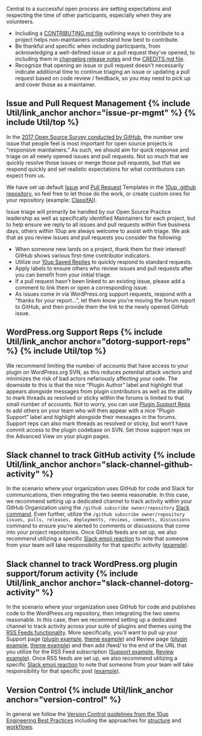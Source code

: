 Central to a successful open process are setting expectations and respecting the time of other participants, especially when they are volunteers.

- Including a [CONTRIBUTING.md file](https://10up.github.io/Open-Source-Best-Practices/community/#contributing) outlining ways to contribute to a project helps non-maintainers understand how best to contribute.
- Be thankful and specific when including participants, from acknowledging a well-defined issue or a pull request they've opened, to including them in [changelog release notes](https://10up.github.io/Open-Source-Best-Practices/releasing/#changelog) and the [CREDITS.md file](https://10up.github.io/Open-Source-Best-Practices/releasing/#credit-management).
- Recognize that opening an issue or pull request doesn't necessarily indicate additional time to continue triaging an issue or updating a pull request based on code review / feedback, so you may need to pick up and cover those as a maintainer.

<h2 id="issue-pr-mgmt" class="anchor-heading">Issue and Pull Request Management {% include Util/link_anchor anchor="issue-pr-mgmt" %} {% include Util/top %}</h2>

In the [2017 Open Source Survey conducted by GitHub](https://opensourcesurvey.org/2017/), the number one issue that people feel is most important for open source projects is “responsive maintainers.”  As such, we should aim for quick response and triage on all newly opened issues and pull requests.  Not so much that we quickly resolve those issues or merge those pull requests, but that we respond quickly and set realistic expectations for what contributors can expect from us.

We have set up default [Issue](https://github.com/10up/.github/tree/trunk/ISSUE_TEMPLATE) and [Pull Request](https://github.com/10up/.github/blob/trunk/PULL_REQUEST_TEMPLATE.md) Templates in the [10up .github repository](https://github.com/10up/.github), so feel free to let those do the work, or create custom ones for your repository (example: [ClassifAI](https://github.com/10up/classifai/tree/develop/.github)).

Issue triage will primarily be handled by our Open Source Practice leadership as well as specifically identified Maintainers for each project, but to help ensure we reply to all issues and pull requests within five business days, others within 10up are always welcome to assist with triage.  We ask that as you review issues and pull requests you consider the following:

- When someone new lands on a project, thank them for their interest! GitHub shows various first-time contributor indicators.
- Utilize our [10up Saved Replies](https://github.com/10up/.github/blob/trunk/.github/SAVED_REPLIES.md) to quickly respond to standard requests.
- Apply labels to ensure others who review issues and pull requests after you can benefit from your initial triage.
- If a pull request hasn't been linked to an existing issue, please add a comment to link them or open a corresponding issue.
- As issues come in via WordPress.org support requests, respond with a “thanks for your report…”, let them know you're moving the forum report to GitHub, and then provide them the link to the newly opened GitHub issue.

<h2 id="dotorg-support-reps" class="anchor-heading">WordPress.org Support Reps {% include Util/link_anchor anchor="dotorg-support-reps" %} {% include Util/top %}</h2>

We recommend limiting the number of accounts that have access to your plugin on WordPress.org SVN, as this reduces potential attack vectors and minimizes the risk of bad actors nefariously affecting your code.  The downside to this is that the nice “Plugin Author” label and highlight that appears alongside messages from plugin contributors as well as the ability to mark threads as resolved or sticky within the forums is limited to that small number of accounts.  Not to worry, you can use [Plugin Support Reps](https://make.wordpress.org/plugins/2017/09/04/plugin-support-reps/) to add others on your team who will then appear with a nice “Plugin Support” label and highlight alongside their messages in the forums.  Support reps can also mark threads as resolved or sticky, but won’t have commit access to the plugin codebase on SVN.  Set those support reps on the Advanced View on your plugin pages.

<h2 id="slack-channel-github-activity" class="anchor-heading">Slack channel to track GitHub activity {% include Util/link_anchor anchor="slack-channel-github-activity" %}</h2>

In the scenario where your organization uses GitHub for code and Slack for communications, then integrating the two seems reasonable.  In this case, we recommend setting up a dedicated channel to track activity within your GitHub Organization using the `/github subscribe owner/repository` [Slack command](https://get.slack.help/hc/en-us/articles/232289568-GitHub-for-Slack).  Even further, utilize the `/github subscribe owner/repository issues, pulls, releases, deployments, reviews, comments, discussions` command to ensure you’re alerted to comments or discussions that come into your project repositories.  Once GitHub feeds are set up, we also recommend utilizing a specific [Slack emoji reaction](https://get.slack.help/hc/en-us/articles/206870317-Emoji-reactions) to note that someone from your team will take responsibility for that specific activity ([example](https://slackmojis.com/emojis/1588-onit/)).

<h2 id="slack-channel-dotorg-activity" class="anchor-heading">Slack channel to track WordPress.org plugin support/forum activity {% include Util/link_anchor anchor="slack-channel-dotorg-activity" %}</h2>

In the scenario where your organization uses GitHub for code and publishes code to the WordPress.org repository, then integrating the two seems reasonable.  In this case, then we recommend setting up a dedicated channel to track activity across your suite of plugins and themes using the [RSS Feeds functionality](https://get.slack.help/hc/en-us/articles/218688467-Add-RSS-feeds-to-Slack).  More specifically, you’ll want to pull up your Support page ([plugin example](https://wordpress.org/support/plugin/elasticpress/), [theme example](https://wordpress.org/support/theme/twentynineteen/)) and Review page ([plugin example](https://wordpress.org/plugins/elasticpress/#reviews), [theme example](https://wordpress.org/support/theme/twentynineteen/reviews/)) and then add /feed/ to the end of the URL that you utilize for the RSS Feed subscription ([Support example](https://wordpress.org/support/plugin/elaticpress/feed/), [Review example](https://wordpress.org/support/plugin/elasticpress/reviews/feed/)).  Once RSS feeds are set up, we also recommend utilizing a specific [Slack emoji reaction](https://get.slack.help/hc/en-us/articles/206870317-Emoji-reactions) to note that someone from your team will take responsibility for that specific post ([example](https://slackmojis.com/emojis/1588-onit/)).

<h2 id="version-control" class="anchor-heading">Version Control {% include Util/link_anchor anchor="version-control" %}</h2>

In general we follow the [Version Control guidelines from the 10up Engineering Best Practices](https://10up.github.io/Engineering-Best-Practices/version-control/#top) including the approaches for [structure](https://10up.github.io/Engineering-Best-Practices/version-control/#structure-package-management) and [workflows](https://10up.github.io/Engineering-Best-Practices/version-control/#workflows).
